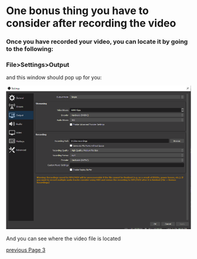 # One bonus thing you have to consider after recording the video

### Once you have recorded your video, you can locate it by going to the following:
### File>Settings>Output 

and this window should pop up for you:

![](Pictures/ninthScreen.png)

And you can see where the video file is located

[previous Page 3](https://github.com/YousifAlSaeed/Final1600/blob/main/Page3.md)
